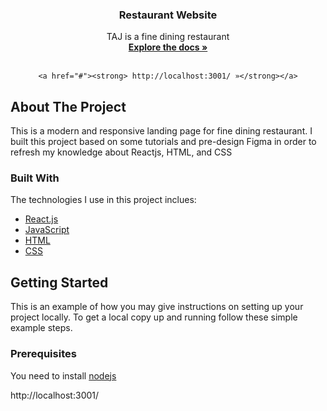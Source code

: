 <div align="center"> 

  <h3 align="center"> Restaurant Website</h3>

  <p align="center">
    TAJ is a fine dining restaurant
    <br />
    <a href="#"><strong>Explore the docs »</strong></a>
    <br />
    <br />
      
    <a href="#"><strong> http://localhost:3001/ »</strong></a>
  </p>
</div>

<!-- ABOUT THE PROJECT -->
## About The Project
This is a modern and responsive landing page for fine dining restaurant. I built this project based on some tutorials and pre-design Figma in order to refresh my knowledge about Reactjs, HTML, and CSS

### Built With
The technologies I use in this project inclues:
* [React.js](https://reactjs.org/)
* [JavaScript](https://developer.mozilla.org/en-US/docs/Web/JavaScript)
* [HTML](https://developer.mozilla.org/en-US/docs/Web/HTML)
* [CSS](https://developer.mozilla.org/en-US/docs/Web/CSS)



<!-- GETTING STARTED -->
## Getting Started
This is an example of how you may give instructions on setting up your project locally. To get a local copy up and running follow these simple example steps.

### Prerequisites
You need to install [nodejs](https://nodejs.org/en/)

http://localhost:3001/

